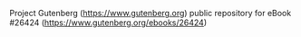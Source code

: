 Project Gutenberg (https://www.gutenberg.org) public repository for eBook #26424 (https://www.gutenberg.org/ebooks/26424)
